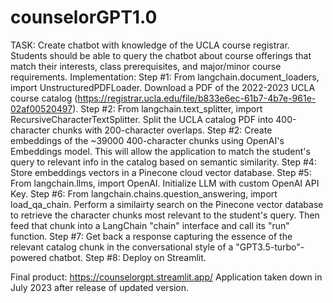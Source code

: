 # counselorGPT1.0
TASK: 
Create chatbot with knowledge of the UCLA course registrar. Students should be able to query the chatbot about course offerings that match their interests, class prerequisites, and major/minor course requirements.
Implementation:
Step #1: From langchain.document_loaders, import UnstructuredPDFLoader. Download a PDF of the 2022-2023 UCLA course catalog (https://registrar.ucla.edu/file/b833e6ec-61b7-4b7e-961e-02af00520497).
Step #2: From langchain.text_splitter, import RecursiveCharacterTextSplitter. Split the UCLA catalog PDF into 400-character chunks with 200-character overlaps.
Step #2: Create embeddings of the ~39000 400-character chunks using OpenAI's Embeddings model. This will allow the application to match the student's query to relevant info in the catalog based on semantic similarity.
Step #4: Store embeddings vectors in a Pinecone cloud vector database.
Step #5: From langchain.llms, import OpenAI. Initialize LLM with custom OpenAI API Key.
Step #6: From langchain.chains.question_answering, import load_qa_chain. Perform a similairty search on the Pinecone vector database to retrieve the character chunks most relevant to the student's query. Then feed that chunk into a LangChain "chain" interface and call its "run" function.
Step #7: Get back a response capturing the essence of the relevant catalog chunk in the conversational style of a "GPT3.5-turbo"-powered chatbot.
Step #8: Deploy on Streamlit.

Final product: https://counselorgpt.streamlit.app/
Application taken down in July 2023 after release of updated version.
